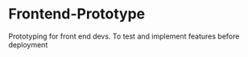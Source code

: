 # Frontend-Prototype
Prototyping for front end devs. To test and implement features before deployment 
